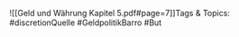 
![[Geld und Währung Kapitel 5.pdf#page=7]]Tags & Topics:
   #discretionQuelle
   #GeldpolitikBarro
   #But